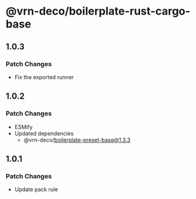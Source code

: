 # @vrn-deco/boilerplate-rust-cargo-base

## 1.0.3

### Patch Changes

- Fix the exported runner

## 1.0.2

### Patch Changes

- ESMify
- Updated dependencies
  - @vrn-deco/boilerplate-preset-base@1.3.3

## 1.0.1

### Patch Changes

- Update pack rule
